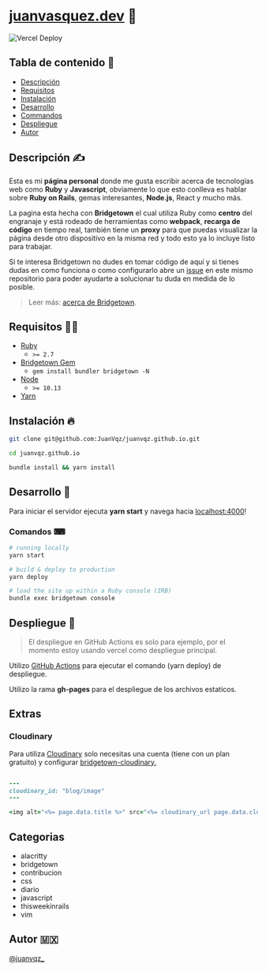 # [juanvasquez.dev](https://juanvasquez.dev) 🤘

![Vercel Deploy](https://vercelbadge.vercel.app/api/JuanVqz/juanvqz.github.io?style=flat-square)

## Tabla de contenido 📑

- [Descripción](#descripcion)
- [Requisitos](#requisitos)
- [Instalación](#instalacion)
- [Desarrollo](#desarrollo)
- [Commandos](#commandos)
- [Despliegue](#despliegue)
- [Autor](#autor)

## Descripción ✍

Esta es mi **página personal** donde me gusta escribir acerca de tecnologías web como **Ruby** y **Javascript**, obviamente lo que esto conlleva es hablar sobre **Ruby on Rails**, gemas interesantes, **Node.js**, React y mucho más.

La pagina esta hecha con **Bridgetown** el cual utiliza Ruby como **centro** del engranaje y está rodeado de herramientas como **webpack**, **recarga de código** en tiempo real, también tiene un **proxy** para que puedas visualizar la página desde otro dispositivo en la misma red y todo esto ya lo incluye listo para trabajar.

Si te interesa Bridgetown no dudes en tomar código de aquí y si tienes dudas en como funciona o como configurarlo abre un [issue](https://github.com/JuanVqz/juanvqz.github.io/issues/new) en este mismo repositorio para poder ayudarte a solucionar tu duda en medida de lo posible.

> Leer más: [acerca de Bridgetown](https://www.bridgetownrb.com/docs/).

## Requisitos 👩‍🔧

- [Ruby](https://www.ruby-lang.org/en/downloads/)
  - `>= 2.7`
- [Bridgetown Gem](https://rubygems.org/gems/bridgetown)
  - `gem install bundler bridgetown -N`
- [Node](https://nodejs.org)
  - `>= 10.13`
- [Yarn](https://yarnpkg.com)

## Instalación 🔥

```sh
git clone git@github.com:JuanVqz/juanvqz.github.io.git

cd juanvqz.github.io

bundle install && yarn install
```

## Desarrollo 📝

Para iniciar el servidor ejecuta **yarn start** y navega hacia [localhost:4000](https://localhost:4000/)!

### Comandos ⌨

```sh
# running locally
yarn start

# build & deploy to production
yarn deploy

# load the site up within a Ruby console (IRB)
bundle exec bridgetown console
```

## Despliegue 🚀

> El despliegue en GitHub Actions es solo para ejemplo, por el momento estoy usando vercel como despliegue principal.

Utilizo [GitHub Actions](https://github.com/andrewmcodes/bridgetown-gh-pages-action) para ejecutar el comando (yarn deploy) de despliegue.

Utilizo la rama **gh-pages** para el despliegue de los archivos estaticos.

## Extras

### Cloudinary

Para utiliza [Cloudinary](https://cloudinary.com/) solo necesitas una cuenta (tiene con un plan gratuito) y configurar [bridgetown-cloudinary.](https://github.com/bridgetownrb/bridgetown-cloudinary)

```ruby

---
cloudinary_id: "blog/image"
---

<img alt="<%= page.data.title %>" src="<%= cloudinary_url page.data.cloudinary_id, :medium %>" />
```

## Categorias

- alacritty
- bridgetown
- contribucion
- css
- diario
- javascript
- thisweekinrails
- vim

## Autor 🇲🇽

[@juanvqz\_](https://twitter.com/juanvqz_)
